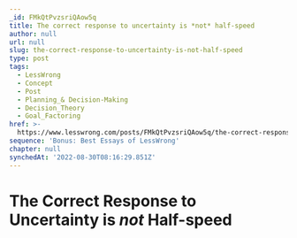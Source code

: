 ```yaml
---
_id: FMkQtPvzsriQAow5q
title: The correct response to uncertainty is *not* half-speed
author: null
url: null
slug: the-correct-response-to-uncertainty-is-not-half-speed
type: post
tags:
  - LessWrong
  - Concept
  - Post
  - Planning_& Decision-Making
  - Decision_Theory
  - Goal_Factoring
href: >-
  https://www.lesswrong.com/posts/FMkQtPvzsriQAow5q/the-correct-response-to-uncertainty-is-not-half-speed
sequence: 'Bonus: Best Essays of LessWrong'
chapter: null
synchedAt: '2022-08-30T08:16:29.851Z'
---
```


# The Correct Response to Uncertainty is *not* Half-speed

